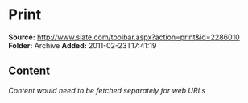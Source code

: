 # Print

**Source:** http://www.slate.com/toolbar.aspx?action=print&id=2286010
**Folder:** Archive
**Added:** 2011-02-23T17:41:19




## Content
*Content would need to be fetched separately for web URLs*

